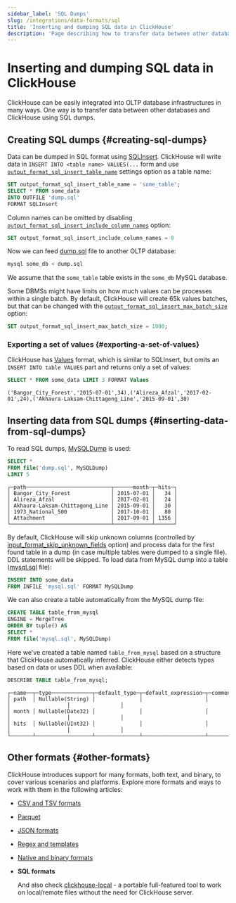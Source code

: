 ```yaml
---
sidebar_label: 'SQL Dumps'
slug: /integrations/data-formats/sql
title: 'Inserting and dumping SQL data in ClickHouse'
description: 'Page describing how to transfer data between other databases and ClickHouse using SQL dumps.'
---
```


# Inserting and dumping SQL data in ClickHouse

ClickHouse can be easily integrated into OLTP database infrastructures in many ways. One way is to transfer data between other databases and ClickHouse using SQL dumps.

## Creating SQL dumps {#creating-sql-dumps}

Data can be dumped in SQL format using [SQLInsert](/interfaces/formats.md/#sqlinsert). ClickHouse will write data in `INSERT INTO <table name> VALUES(...` form and use [`output_format_sql_insert_table_name`](/operations/settings/settings-formats.md/#output_format_sql_insert_table_name) settings option as a table name:

```sql
SET output_format_sql_insert_table_name = 'some_table';
SELECT * FROM some_data
INTO OUTFILE 'dump.sql'
FORMAT SQLInsert
```

Column names can be omitted by disabling [`output_format_sql_insert_include_column_names`](/operations/settings/settings-formats.md/#output_format_sql_insert_include_column_names) option:

```sql
SET output_format_sql_insert_include_column_names = 0
```

Now we can feed [dump.sql](assets/dump.sql) file to another OLTP database:

```bash
mysql some_db < dump.sql
```

We assume that the `some_table` table exists in the `some_db` MySQL database.

Some DBMSs might have limits on how much values can be processes within a single batch. By default, ClickHouse will create 65k values batches, but that can be changed with the [`output_format_sql_insert_max_batch_size`](/operations/settings/settings-formats.md/#output_format_sql_insert_max_batch_size) option:

```sql
SET output_format_sql_insert_max_batch_size = 1000;
```

### Exporting a set of values {#exporting-a-set-of-values}

ClickHouse has [Values](/interfaces/formats.md/#data-format-values) format, which is similar to SQLInsert, but omits an `INSERT INTO table VALUES` part and returns only a set of values:

```sql
SELECT * FROM some_data LIMIT 3 FORMAT Values
```
```response
('Bangor_City_Forest','2015-07-01',34),('Alireza_Afzal','2017-02-01',24),('Akhaura-Laksam-Chittagong_Line','2015-09-01',30)
```

## Inserting data from SQL dumps {#inserting-data-from-sql-dumps}

To read SQL dumps, [MySQLDump](/interfaces/formats.md/#mysqldump) is used:

```sql
SELECT *
FROM file('dump.sql', MySQLDump)
LIMIT 5
```
```response
┌─path───────────────────────────┬──────month─┬─hits─┐
│ Bangor_City_Forest             │ 2015-07-01 │   34 │
│ Alireza_Afzal                  │ 2017-02-01 │   24 │
│ Akhaura-Laksam-Chittagong_Line │ 2015-09-01 │   30 │
│ 1973_National_500              │ 2017-10-01 │   80 │
│ Attachment                     │ 2017-09-01 │ 1356 │
└────────────────────────────────┴────────────┴──────┘
```

By default, ClickHouse will skip unknown columns (controlled by [input_format_skip_unknown_fields](/operations/settings/settings-formats.md/#input_format_skip_unknown_fields) option) and process data for the first found table in a dump (in case multiple tables were dumped to a single file). DDL statements will be skipped. To load data from MySQL dump into a table ([mysql.sql](assets/mysql.sql) file):

```sql
INSERT INTO some_data
FROM INFILE 'mysql.sql' FORMAT MySQLDump
```

We can also create a table automatically from the MySQL dump file:

```sql
CREATE TABLE table_from_mysql
ENGINE = MergeTree
ORDER BY tuple() AS
SELECT *
FROM file('mysql.sql', MySQLDump)
```

Here we've created a table named `table_from_mysql` based on a structure that ClickHouse automatically inferred.  ClickHouse either detects types based on data or uses DDL when available:

```sql
DESCRIBE TABLE table_from_mysql;
```
```response
┌─name──┬─type─────────────┬─default_type─┬─default_expression─┬─comment─┬─codec_expression─┬─ttl_expression─┐
│ path  │ Nullable(String) │              │                    │         │                  │                │
│ month │ Nullable(Date32) │              │                    │         │                  │                │
│ hits  │ Nullable(UInt32) │              │                    │         │                  │                │
└───────┴──────────────────┴──────────────┴────────────────────┴─────────┴──────────────────┴────────────────┘
```

## Other formats {#other-formats}

ClickHouse introduces support for many formats, both text, and binary, to cover various scenarios and platforms. Explore more formats and ways to work with them in the following articles:

- [CSV and TSV formats](csv-tsv.md)
- [Parquet](parquet.md)
- [JSON formats](/integrations/data-ingestion/data-formats/json/intro.md)
- [Regex and templates](templates-regex.md)
- [Native and binary formats](binary.md)
- **SQL formats**

    And also check [clickhouse-local](https://clickhouse.com/blog/extracting-converting-querying-local-files-with-sql-clickhouse-local) - a portable full-featured tool to work on local/remote files without the need for ClickHouse server.
